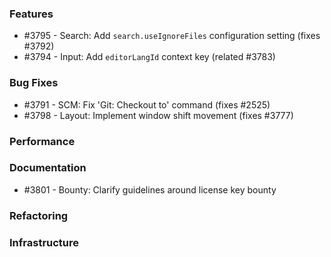 ### Features 

- #3795 - Search: Add `search.useIgnoreFiles` configuration setting (fixes #3792)
- #3794 - Input: Add `editorLangId` context key (related #3783)

### Bug Fixes

- #3791 - SCM: Fix 'Git: Checkout to' command (fixes #2525)
- #3798 - Layout: Implement window shift movement (fixes #3777)

### Performance

### Documentation

- #3801 - Bounty: Clarify guidelines around license key bounty

### Refactoring

### Infrastructure
